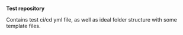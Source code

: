 **Test repository**

Contains test ci/cd yml file, as well as ideal folder structure with some template files. 
